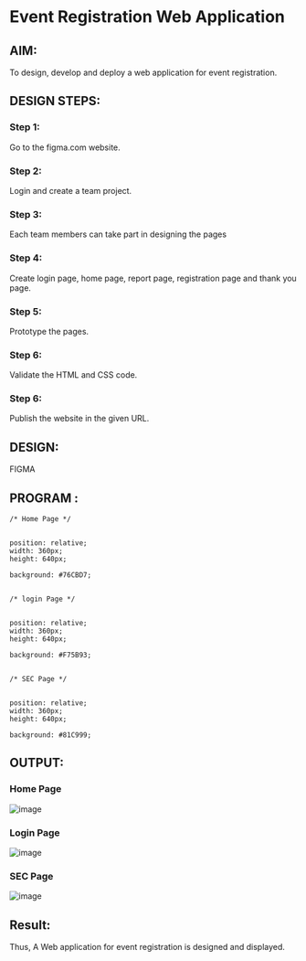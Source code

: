 # Event Registration Web Application

## AIM:
To design, develop and deploy a web application for event registration.

## DESIGN STEPS:

### Step 1:
Go to the figma.com website.

### Step 2:
Login and create a team project.

### Step 3:
Each team members can take part in designing the pages

### Step 4:
Create login page, home page, report page, registration page and thank you page.

### Step 5:
Prototype the pages.

### Step 6:
Validate the HTML and CSS code.

### Step 6:
Publish the website in the given URL.

## DESIGN:
FIGMA

## PROGRAM :
```
/* Home Page */


position: relative;
width: 360px;
height: 640px;

background: #76CBD7;


/* login Page */


position: relative;
width: 360px;
height: 640px;

background: #F75B93;


/* SEC Page */


position: relative;
width: 360px;
height: 640px;

background: #81C999;
```

## OUTPUT:
### Home Page
![image](https://github.com/SandhiyaR1/event-registration/assets/113497571/d04e3784-0acb-4c63-b07e-480bc3f8c6bc)
### Login Page
![image](https://github.com/SandhiyaR1/event-registration/assets/113497571/ac8de991-0726-4700-811e-01305f60bb90)
### SEC Page
![image](https://github.com/SandhiyaR1/event-registration/assets/113497571/f3a355c8-3771-4374-9f82-8f2b808cc79f)

## Result:
Thus, A Web application for event registration is designed and displayed.


